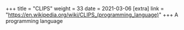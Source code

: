 +++
title = "CLIPS"
weight = 33
date = 2021-03-06
[extra]
link = "https://en.wikipedia.org/wiki/CLIPS_(programming_language)"
+++
A programming language

